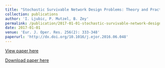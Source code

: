 ```yaml
---
title: "Stochastic Survivable Network Design Problems: Theory and Practice"
collection: publications
author: 'I. Ljubic, P. Mutzel, B. Zey'
permalink: /publication/2017-01-01-stochastic-survivable-network-design-problems:-theory-and-practice
date: 2017-01-01
venue: 'Eur. J. Oper. Res. 256(2): 333-348'
paperurl: 'http://dx.doi.org/10.1016/j.ejor.2016.06.048'
---
```

[View paper here](http://dx.doi.org/10.1016/j.ejor.2016.06.048)

[Download paper here]({{site.url}}/docs/publications/TechReport_SSNDP.pdf)
